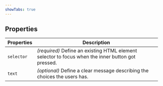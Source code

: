 ```yaml
---
showTabs: true
---
```


## Properties

| Properties | Description                                                                                       |
| ---------- | ------------------------------------------------------------------------------------------------- |
| `selector` | _(required)_ Define an existing HTML element selector to focus when the inner button got pressed. |
| `text`     | _(optional)_ Define a clear message describing the choices the users has.                         |
